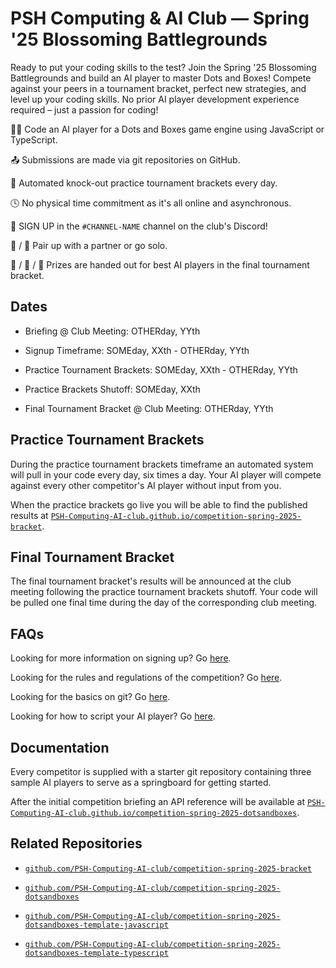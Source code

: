 # PSH Computing & AI Club — Spring '25 Blossoming Battlegrounds

Ready to put your coding skills to the test? Join the Spring '25 Blossoming Battlegrounds and build an AI player to master Dots and Boxes! Compete against your peers in a tournament bracket, perfect new strategies, and level up your coding skills. No prior AI player development experience required – just a passion for coding!

:technologist: Code an AI player for a Dots and Boxes game engine using JavaScript or TypeScript.

:outbox_tray: Submissions are made via git repositories on GitHub.

:calendar: Automated knock-out practice tournament brackets every day.

:clock4: No physical time commitment as it's all online and asynchronous.

:pencil: SIGN UP in the `#CHANNEL-NAME` channel on the club's Discord!

:bust_in_silhouette: / :busts_in_silhouette: Pair up with a partner or go solo.

:1st_place_medal: / :2nd_place_medal: / :3rd_place_medal: Prizes are handed out for best AI players in the final tournament bracket.

## Dates

- Briefing @ Club Meeting: OTHERday, YYth

- Signup Timeframe: SOMEday, XXth - OTHERday, YYth

- Practice Tournament Brackets: SOMEday, XXth - OTHERday, YYth

- Practice Brackets Shutoff: SOMEday, XXth

- Final Tournament Bracket @ Club Meeting: OTHERday, YYth

## Practice Tournament Brackets

During the practice tournament brackets timeframe an automated system will pull in your code every day, six times a day. Your AI player will compete against every other competitor's AI player without input from you.

When the practice brackets go live you will be able to find the published results at [`PSH-Computing-AI-club.github.io/competition-spring-2025-bracket`](https://PSH-Computing-AI-club.github.io/competition-spring-2025-bracket).

## Final Tournament Bracket

The final tournament bracket's results will be announced at the club meeting following the practice tournament brackets shutoff. Your code will be pulled one final time during the day of the corresponding club meeting.

## FAQs

Looking for more information on signing up? Go [here](./signing-up.md).

Looking for the rules and regulations of the competition? Go [here](./regulations.md).

Looking for the basics on git? Go [here](./git-repositories.md).

Looking for how to script your AI player? Go [here](./ai-player-scripting.md).

## Documentation

Every competitor is supplied with a starter git repository containing three sample AI players to serve as a springboard for getting started.

After the initial competition briefing an API reference will be available at [`PSH-Computing-AI-club.github.io/competition-spring-2025-dotsandboxes`](https://PSH-Computing-AI-club.github.io/competition-spring-2025-dotsandboxes).

## Related Repositories

- [`github.com/PSH-Computing-AI-club/competition-spring-2025-bracket`](https://github.com/PSH-Computing-AI-club/competition-spring-2025-bracket)

- [`github.com/PSH-Computing-AI-club/competition-spring-2025-dotsandboxes`](https://github.com/PSH-Computing-AI-club/competition-spring-2025-dotsandboxes)

- [`github.com/PSH-Computing-AI-club/competition-spring-2025-dotsandboxes-template-javascript`](https://github.com/PSH-Computing-AI-club/competition-spring-2025-dotsandboxes-template-javascript)

- [`github.com/PSH-Computing-AI-club/competition-spring-2025-dotsandboxes-template-typescript`](https://github.com/PSH-Computing-AI-club/competition-spring-2025-dotsandboxes-template-typescript)
